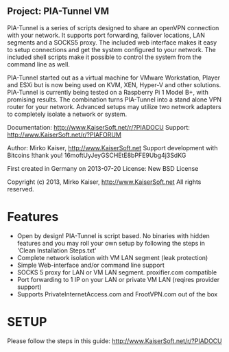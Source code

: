 Project: PIA-Tunnel VM
----------------------
PIA-Tunnel is a series of scripts designed to share an openVPN connection with your network.
It supports port forwarding, failover locations, LAN segments and a SOCKS5 proxy.
The included web interface makes it easy to setup connections and get the system configured to
your network.
The included shell scripts make it possible to control the system from the command line as well.


PIA-Tunnel started out as a virtual machine for VMware Workstation, Player and ESXi but
is now being used on KVM, XEN, Hyper-V and other solutions.
PIA-Tunnel is currently being tested on a Raspberry Pi 1 Model B+, with promising results.
The combination turns PIA-Tunnel into a stand alone VPN router for your network.
Advanced setups may utilize two network adapters to completely isolate a network or system.

Documentation:	http://www.KaiserSoft.net/r/?PIADOCU
Support:		http://www.KaiserSoft.net/r/?PIAFORUM

Author: Mirko Kaiser, http://www.KaiserSoft.net
Support development with Bitcoins !thank you!
                   16moftUyJeyGSCHEtE8bPFE9Ubg4j3SdKG

First created in Germany on 2013-07-20
License: New BSD License

Copyright (c) 2013, Mirko Kaiser, http://www.KaiserSoft.net
All rights reserved.


Features
========
* Open by design! PIA-Tunnel is script based. No binaries
  with hidden features and you may roll your own setup by
  following the steps in 'Clean Installation Steps.txt'
* Complete network isolation with VM LAN segment (leak protection)
* Simple Web-interface and/or command line support
* SOCKS 5 proxy for LAN or VM LAN segment. proxifier.com compatible
* Port forwarding to 1 IP on your LAN or private VM LAN (reqires provider support)
* Supports PrivateInternetAccess.com and FrootVPN.com out of the box


SETUP
=====

Please follow the steps in this guide: http://www.KaiserSoft.net/r/?PIADOCU